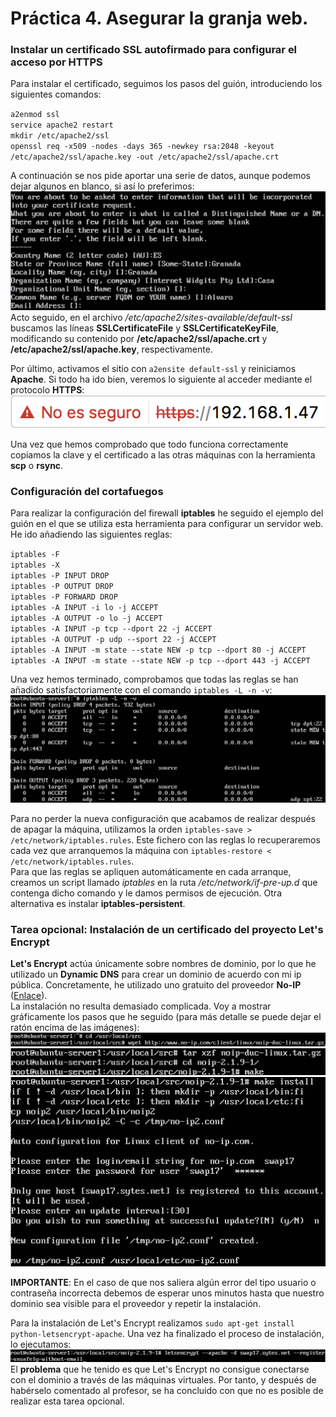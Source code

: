 # Práctica 4. Asegurar la granja web.

### Instalar un certificado SSL autofirmado para configurar el acceso por HTTPS
Para instalar el certificado, seguimos los pasos del guión, introduciendo los siguientes comandos:  

`a2enmod ssl`  
`service apache2 restart`  
`mkdir /etc/apache2/ssl`  
`openssl req -x509 -nodes -days 365 -newkey rsa:2048 -keyout /etc/apache2/ssl/apache.key -out /etc/apache2/ssl/apache.crt`  

A continuación se nos pide aportar una serie de datos, aunque podemos dejar algunos en blanco, si así lo preferimos:  
![Captura1](Imagenes/Captura1.png "Rellenamos los campos para el certificado con la información requerida")  
Acto seguido, en el archivo */etc/apache2/sites-available/default-ssl* buscamos las líneas **SSLCertificateFile** y **SSLCertificateKeyFile**, modificando su contenido por **/etc/apache2/ssl/apache.crt** y **/etc/apache2/ssl/apache.key**, respectivamente.  

Por último, activamos el sitio con `a2ensite default-ssl` y reiniciamos **Apache**. Si todo ha ido bien, veremos lo siguiente al acceder mediante el protocolo **HTTPS**:  
![Captura2](Imagenes/Captura2.png "El navegador nos advierte que la conexión no es segura, puesto que el certificado está autofirmado")  

Una vez que hemos comprobado que todo funciona correctamente copiamos la clave y el certificado a las otras máquinas con la herramienta **scp** o **rsync**.

### Configuración del cortafuegos
Para realizar la configuración del firewall **iptables** he seguido el ejemplo del guión en el que se utiliza esta herramienta para configurar un servidor web. He ido añadiendo las siguientes reglas:  

`iptables -F`  
`iptables -X`  
`iptables -P INPUT DROP`  
`iptables -P OUTPUT DROP`  
`iptables -P FORWARD DROP`  
`iptables -A INPUT -i lo -j ACCEPT`  
`iptables -A OUTPUT -o lo -j ACCEPT`  
`iptables -A INPUT -p tcp --dport 22 -j ACCEPT`  
`iptables -A OUTPUT -p udp --sport 22 -j ACCEPT`  
`iptables -A INPUT -m state --state NEW -p tcp --dport 80 -j ACCEPT`  
`iptables -A INPUT -m state --state NEW -p tcp --dport 443 -j ACCEPT`  

Una vez hemos terminado, comprobamos que todas las reglas se han añadido satisfactoriamente con el comando `iptables -L -n -v`:  
![Captura3](Imagenes/Captura3.png "Resultado de ejecutar el comando iptables -L -n -v")  

Para no perder la nueva configuración que acabamos de realizar después de apagar la máquina, utilizamos la orden `iptables-save > /etc/network/iptables.rules`. Este fichero con las reglas lo recuperaremos cada vez que arranquemos la máquina con `iptables-restore < /etc/network/iptables.rules`.  
Para que las reglas se apliquen automáticamente en cada arranque, creamos un script llamado *iptables* en la ruta */etc/network/if-pre-up.d* que contenga dicho comando y le damos permisos de ejecución. Otra alternativa es instalar **iptables-persistent**.  

### Tarea opcional: Instalación de un certificado del proyecto Let's Encrypt
**Let's Encrypt** actúa únicamente sobre nombres de dominio, por lo que he utilizado un **Dynamic DNS** para crear un dominio de acuerdo con mi ip pública. Concretamente, he utilizado uno gratuito del proveedor **No-IP** ([Enlace](https://www.noip.com)).  
La instalación no resulta demasiado complicada. Voy a mostrar gráficamente los pasos que he seguido (para más detalle se puede dejar el ratón encima de las imágenes):  
![Captura4](Imagenes/Captura4.png "Nos movemos a la ruta /usr/local/src y obtenemos el archivo comprimido de la web de No-IP")  
![Captura5](Imagenes/Captura5.png "Descomprimimos el archivo comprimido, nos desplazamos a la nueva carpeta y ejecutamos el makefile")  
![Captura6](Imagenes/Captura6.png "Realizamos make install y se nos pedirá nuestro nombre de usuario y contraseña de No-IP (debemos de habernos registrado previamente). Acto seguido, introducimos el intervalo de actualización y si queremos ejecutar algo cuando esto pase.")  

**IMPORTANTE**: En el caso de que nos saliera algún error del tipo usuario o contraseña incorrecta debemos de esperar unos minutos hasta que nuestro dominio sea visible para el proveedor y repetir la instalación.  

Para la instalación de Let's Encrypt realizamos `sudo apt-get install python-letsencrypt-apache`. Una vez ha finalizado el proceso de instalación, lo ejecutamos:  
![Captura7](Imagenes/Captura7.png "Utilizamos la opción --register-unsafely-without-email para no tener que introducir un email")  
El **problema** que he tenido es que Let's Encrypt no consigue conectarse con el dominio a través de las máquinas virtuales. Por tanto, y después de habérselo comentado al profesor, se ha concluido con que no es posible de realizar esta tarea opcional.